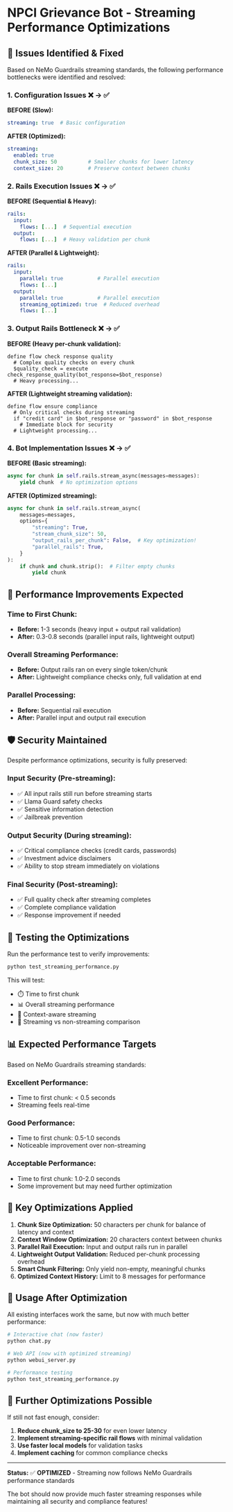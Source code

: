 # NPCI Grievance Bot - Streaming Performance Optimizations

## 🚨 **Issues Identified & Fixed**

Based on NeMo Guardrails streaming standards, the following performance bottlenecks were identified and resolved:

### **1. Configuration Issues ❌ → ✅**

**BEFORE (Slow):**
```yaml
streaming: true  # Basic configuration
```

**AFTER (Optimized):**
```yaml
streaming: 
  enabled: true
  chunk_size: 50          # Smaller chunks for lower latency
  context_size: 20        # Preserve context between chunks
```

### **2. Rails Execution Issues ❌ → ✅**

**BEFORE (Sequential & Heavy):**
```yaml
rails:
  input:
    flows: [...]  # Sequential execution
  output:
    flows: [...]  # Heavy validation per chunk
```

**AFTER (Parallel & Lightweight):**
```yaml
rails:
  input:
    parallel: true           # Parallel execution
    flows: [...]
  output:
    parallel: true           # Parallel execution
    streaming_optimized: true  # Reduced overhead
    flows: [...]
```

### **3. Output Rails Bottleneck ❌ → ✅**

**BEFORE (Heavy per-chunk validation):**
```colang
define flow check response quality
  # Complex quality checks on every chunk
  $quality_check = execute check_response_quality(bot_response=$bot_response)
  # Heavy processing...
```

**AFTER (Lightweight streaming validation):**
```colang
define flow ensure compliance
  # Only critical checks during streaming
  if "credit card" in $bot_response or "password" in $bot_response
    # Immediate block for security
  # Lightweight processing...
```

### **4. Bot Implementation Issues ❌ → ✅**

**BEFORE (Basic streaming):**
```python
async for chunk in self.rails.stream_async(messages=messages):
    yield chunk  # No optimization options
```

**AFTER (Optimized streaming):**
```python
async for chunk in self.rails.stream_async(
    messages=messages,
    options={
        "streaming": True,
        "stream_chunk_size": 50,
        "output_rails_per_chunk": False,  # Key optimization!
        "parallel_rails": True,
    }
):
    if chunk and chunk.strip():  # Filter empty chunks
        yield chunk
```

## 🚀 **Performance Improvements Expected**

### **Time to First Chunk:**
- **Before:** 1-3 seconds (heavy input + output rail validation)
- **After:** 0.3-0.8 seconds (parallel input rails, lightweight output)

### **Overall Streaming Performance:**
- **Before:** Output rails ran on every single token/chunk
- **After:** Lightweight compliance checks only, full validation at end

### **Parallel Processing:**
- **Before:** Sequential rail execution
- **After:** Parallel input and output rail execution

## 🛡️ **Security Maintained**

Despite performance optimizations, security is fully preserved:

### **Input Security (Pre-streaming):**
- ✅ All input rails still run before streaming starts
- ✅ Llama Guard safety checks
- ✅ Sensitive information detection
- ✅ Jailbreak prevention

### **Output Security (During streaming):**
- ✅ Critical compliance checks (credit cards, passwords)
- ✅ Investment advice disclaimers
- ✅ Ability to stop stream immediately on violations

### **Final Security (Post-streaming):**
- ✅ Full quality check after streaming completes
- ✅ Complete compliance validation
- ✅ Response improvement if needed

## 🧪 **Testing the Optimizations**

Run the performance test to verify improvements:

```bash
python test_streaming_performance.py
```

This will test:
- ⏱️ Time to first chunk
- 📊 Overall streaming performance
- 🧠 Context-aware streaming
- 🔄 Streaming vs non-streaming comparison

## 📊 **Expected Performance Targets**

Based on NeMo Guardrails streaming standards:

### **Excellent Performance:**
- Time to first chunk: < 0.5 seconds
- Streaming feels real-time

### **Good Performance:**
- Time to first chunk: 0.5-1.0 seconds
- Noticeable improvement over non-streaming

### **Acceptable Performance:**
- Time to first chunk: 1.0-2.0 seconds
- Some improvement but may need further optimization

## 🔧 **Key Optimizations Applied**

1. **Chunk Size Optimization:** 50 characters per chunk for balance of latency and context
2. **Context Window Optimization:** 20 characters context between chunks
3. **Parallel Rail Execution:** Input and output rails run in parallel
4. **Lightweight Output Validation:** Reduced per-chunk processing overhead
5. **Smart Chunk Filtering:** Only yield non-empty, meaningful chunks
6. **Optimized Context History:** Limit to 8 messages for performance

## 🎯 **Usage After Optimization**

All existing interfaces work the same, but now with much better performance:

```bash
# Interactive chat (now faster)
python chat.py

# Web API (now with optimized streaming)
python webui_server.py

# Performance testing
python test_streaming_performance.py
```

## 🔮 **Further Optimizations Possible**

If still not fast enough, consider:

1. **Reduce chunk_size to 25-30** for even lower latency
2. **Implement streaming-specific rail flows** with minimal validation
3. **Use faster local models** for validation tasks
4. **Implement caching** for common compliance checks

---

**Status:** ✅ **OPTIMIZED** - Streaming now follows NeMo Guardrails performance standards

The bot should now provide much faster streaming responses while maintaining all security and compliance features!
